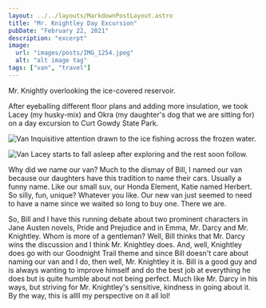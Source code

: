 ```yaml
---
layout: ../../layouts/MarkdownPostLayout.astro
title: "Mr. Knightley Day Excursion"
pubDate: "February 22, 2021"
description: "excerpt"
image:
  url: "images/posts/IMG_1254.jpeg"
  alt: "alt image tag"
tags: ["van", "travel"]
---
```


Mr. Knightly overlooking the ice-covered reservoir.

After eyeballing different floor plans and adding more insulation, we took Lacey (my husky-mix) and Okra (my daughter's dog that we are sitting for) on a day excursion to Curt Gowdy State Park.

![Van](images/posts/IMG_1246.jpeg)
Inquisitive attention drawn to the ice fishing across the frozen water.

![Van](images/posts/IMG_1260-1.jpeg)
Lacey starts to fall asleep after exploring and the rest soon follow.

Why did we name our van? Much to the dismay of Bill, I named our van because our daughters have this tradition to name their cars. Usually a funny name. Like our small suv, our Honda Element, Katie named Herbert. So silly, fun, unique? Whatever you like. Our new van just seemed to need to have a name since we waited so long to buy one. There we are.

So, Bill and I have this running debate about two prominent characters in Jane Austen novels, Pride and Prejudice and in Emma, Mr. Darcy and Mr. Knightley. Whom is more of a gentleman? Well, Bill thinks that Mr. Darcy wins the discussion and I think Mr. Knightley does. And, well, Knightley does go with our Goodnight Trail theme and since Bill doesn't care about naming our van and I do, then well, Mr. Knightley it is. Bill is a good guy and is always wanting to improve himself and do the best job at everything he does but is quite humble about not being perfect. Much like Mr. Darcy in his ways, but striving for Mr. Knightley's sensitive, kindness in going about it. By the way, this is allll my perspective on it all lol!

